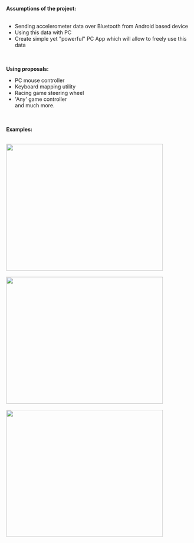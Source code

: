 **Assumptions of the project:**<br><br>

- Sending accelerometer data over Bluetooth from Android based device<br>
- Using this data with PC<br>
- Create simple yet "powerful" PC App which will allow to freely use this data<br><br><br>


<b>Using proposals:</b><br>
- PC mouse controller<br>
- Keyboard mapping utility<br>
- Racing game steering wheel<br>
- 'Any' game controller<br>
and much more.<br><br><br>

<b>Examples:</b><br><br>

<a href='http://www.youtube.com/watch?feature=player_embedded&v=lQmh6GM70ZA' target='_blank'><img src='http://img.youtube.com/vi/lQmh6GM70ZA/0.jpg' width='425' height=344 /></a><br><br>
<a href='http://www.youtube.com/watch?feature=player_embedded&v=KNhNaVCD9BY' target='_blank'><img src='http://img.youtube.com/vi/KNhNaVCD9BY/0.jpg' width='425' height=344 /></a><br><br>
<a href='http://www.youtube.com/watch?feature=player_embedded&v=IGQHIgtclgo' target='_blank'><img src='http://img.youtube.com/vi/IGQHIgtclgo/0.jpg' width='425' height=344 /></a>